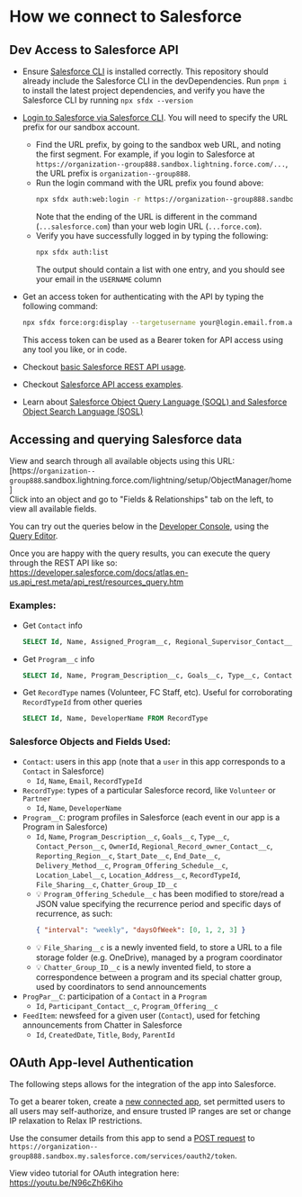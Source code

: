 # How we connect to Salesforce

## Dev Access to Salesforce API

- Ensure [Salesforce CLI](https://developer.salesforce.com/docs/atlas.en-us.sfdx_setup.meta/sfdx_setup/sfdx_setup_install_cli.htm#sfdx_setup_install_cli_npm) is installed correctly. This repository should already include the Salesforce CLI in the devDependencies. Run `pnpm i` to install the latest project dependencies, and verify you have the Salesforce CLI by running `npx sfdx --version`
- [Login to Salesforce via Salesforce CLI](https://developer.salesforce.com/docs/atlas.en-us.api_rest.meta/api_rest/quickstart_oauth.htm). You will need to specify the URL prefix for our sandbox account.

  - Find the URL prefix, by going to the sandbox web URL, and noting the first segment. For example, if you login to Salesforce at `https://organization--group888.sandbox.lightning.force.com/...`, the URL prefix is `organization--group888`.
  - Run the login command with the URL prefix you found above:
    ```bash
    npx sfdx auth:web:login -r https://organization--group888.sandbox.my.salesforce.com
    ```
    Note that the ending of the URL is different in the command (`...salesforce.com`) than your web login URL (`...force.com`).
  - Verify you have successfully logged in by typing the following:
    ```bash
    npx sfdx auth:list
    ```
    The output should contain a list with one entry, and you should see your email in the `USERNAME` column

- Get an access token for authenticating with the API by typing the following command:

  ```bash
  npx sfdx force:org:display --targetusername your@login.email.from.above
  ```

  This access token can be used as a Bearer token for API access using any tool you like, or in code.

- Checkout [basic Salesforce REST API usage](https://developer.salesforce.com/docs/atlas.en-us.api_rest.meta/api_rest/quickstart_code.htm).

- Checkout [Salesforce API access examples](https://developer.salesforce.com/docs/atlas.en-us.api_rest.meta/api_rest/dome_user_tasks.htm).

- Learn about [Salesforce Object Query Language (SOQL) and Salesforce Object Search Language (SOSL)](https://developer.salesforce.com/docs/atlas.en-us.240.0.soql_sosl.meta/soql_sosl/sforce_api_calls_soql_sosl_intro.htm)

## Accessing and querying Salesforce data

View and search through all available objects using this URL: [https://`organization--group888`.sandbox.lightning.force.com/lightning/setup/ObjectManager/home]  
Click into an object and go to "Fields & Relationships" tab on the left, to view all available fields.

You can try out the queries below in the [Developer Console](https://help.salesforce.com/s/articleView?id=sf.code_dev_console_opening.htm&type=5), using the [Query Editor](https://help.salesforce.com/s/articleView?id=sf.code_dev_console_tab_query_editor.htm&type=5).

Once you are happy with the query results, you can execute the query through the REST API like so: https://developer.salesforce.com/docs/atlas.en-us.api_rest.meta/api_rest/resources_query.htm

### Examples:

- Get `Contact` info

  ```sql
  SELECT Id, Name, Assigned_Program__c, Regional_Supervisor_Contact__c, RecordTypeId FROM Contact
  ```

- Get `Program__c` info

  ```sql
  SELECT Id, Name, Program_Description__c, Goals__c, Type__c, Contact_Person__c, OwnerId, Regional_Record_owner_Contact__c, Reporting_Region__c, Start_Date__c, End_Date__c, Delivery_Method__c, Program_Offering_Schedule__c, Location_Label__c, Location_Address__c, Location_City__c, Location_Province__c, RecordTypeId FROM Program__c
  ```

- Get `RecordType` names (Volunteer, FC Staff, etc). Useful for corroborating `RecordTypeId` from other queries

  ```sql
  SELECT Id, Name, DeveloperName FROM RecordType
  ```

### Salesforce Objects and Fields Used:

- `Contact`: users in this app (note that a `user` in this app corresponds to a `Contact` in Salesforce)
  - `Id`, `Name`, `Email`, `RecordTypeId`
- `RecordType`: types of a particular Salesforce record, like `Volunteer` or `Partner`
  - `Id`, `Name`, `DeveloperName`
- `Program__C`: program profiles in Salesforce (each event in our app is a Program in Salesforce)
  - `Id`, `Name`, `Program_Description__c`, `Goals__c`, `Type__c`, `Contact_Person__c`, `OwnerId`, `Regional_Record_owner_Contact__c`, `Reporting_Region__c`, `Start_Date__c`, `End_Date__c`, `Delivery_Method__c`, `Program_Offering_Schedule__c`, `Location_Label__c`, `Location_Address__c`, `RecordTypeId`, `File_Sharing__c`, `Chatter_Group_ID__c`
  - 💡 `Program_Offering_Schedule__c` has been modified to store/read a JSON value specifying the recurrence period and specific days of recurrence, as such:
    ```json
    { "interval": "weekly", "daysOfWeek": [0, 1, 2, 3] }
    ```
  - 💡 `File_Sharing__c` is a newly invented field, to store a URL to a file storage folder (e.g. OneDrive), managed by a program coordinator
  - 💡 `Chatter_Group_ID__c` is a newly invented field, to store a correspondence between a program and its special chatter group, used by coordinators to send announcements
- `ProgPar__C`: participation of a `Contact` in a `Program`
  - `Id`, `Participant_Contact__c`, `Program_Offering__c`
- `FeedItem`: newsfeed for a given user (`Contact`), used for fetching announcements from Chatter in Salesforce
  - `Id`, `CreatedDate`, `Title`, `Body`, `ParentId`

## OAuth App-level Authentication

The following steps allows for the integration of the app into Salesforce.

To get a bearer token, create a [new connected app](https://developer.salesforce.com/docs/atlas.en-us.api_iot.meta/api_iot/qs_auth_connected_app.htm), set permitted users to all users may self-authorize, and ensure trusted IP ranges are set or change IP relaxation to Relax IP restrictions.

Use the consumer details from this app to send a [POST request](https://developer.salesforce.com/docs/atlas.en-us.api_iot.meta/api_iot/qs_auth_access_token.htm) to `https://organization--group888.sandbox.my.salesforce.com/services/oauth2/token`.

View video tutorial for OAuth integration here: https://youtu.be/N96cZh6Kiho
